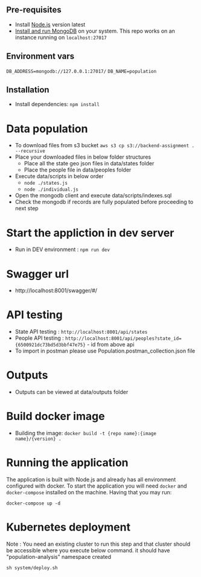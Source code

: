 

## Pre-requisites

- Install [Node.js](https://nodejs.org/en/) version latest
- [Install and run MongoDB](https://www.mongodb.com/docs/manual/installation/) on your system. This repo works on an instance running on `localhost:27017`

## Environment vars

`DB_ADDRESS=mongodb://127.0.0.1:27017/`
`DB_NAME=population`

## Installation

- Install dependencies: `npm install`

# Data population

- To download files from s3 bucket `aws s3 cp s3://backend-assignment . --recursive`
- Place your downloaded files in below folder structures
    - Place all the state geo json files in data/states folder
    - Place the people file in data/peoples folder
- Execute data/scripts in below order
    - `node ./states.js`
    - `node ./individual.js`
- Open the mongodb client and execute data/scripts/indexes.sql
- Check the mongodb if records are fully populated before proceeding to next step

# Start the appliction in dev server

- Run in DEV environment : `npm run dev`

# Swagger url

- http://localhost:8001/swagger/#/

# API testing

- State API testing : `http://localhost:8001/api/states`
- People API testing : `http://localhost:8001/api/peoples?state_id={6500921dc73bd5d3bbf47e75}` - id from above api
- To import in postman please use Population.postman_collection.json file

# Outputs

- Outputs can be viewed at data/outputs folder

# Build docker image

- Building the image: `docker build -t {repo name}:{image name}/{version} .`

# Running the application

The application is built with Node.js and already has all environment configured with docker. To start the application you will need `docker` and `docker-compose` installed on the machine. Having that you may run:

```shell
docker-compose up -d
```

# Kubernetes deployment

Note : You need an existing cluster to run this step and that cluster should be accessible where you execute below command. it should have "population-analysis" namespace created

```shell
sh system/deploy.sh
```
